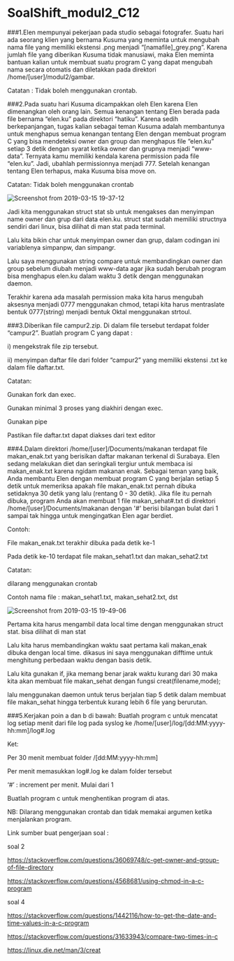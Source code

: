 # SoalShift_modul2_C12


###1.Elen mempunyai pekerjaan pada studio sebagai fotografer. Suatu hari ada seorang klien yang bernama Kusuma yang meminta untuk mengubah nama file yang memiliki ekstensi .png menjadi “[namafile]_grey.png”. Karena jumlah file yang diberikan Kusuma tidak manusiawi, maka Elen meminta bantuan kalian untuk membuat suatu program C yang dapat mengubah nama secara otomatis dan diletakkan pada direktori /home/[user]/modul2/gambar.

Catatan : Tidak boleh menggunakan crontab.

###2.Pada suatu hari Kusuma dicampakkan oleh Elen karena Elen dimenangkan oleh orang lain. Semua kenangan tentang Elen berada pada file bernama “elen.ku” pada direktori “hatiku”. Karena sedih berkepanjangan, tugas kalian sebagai teman Kusuma adalah membantunya untuk menghapus semua kenangan tentang Elen dengan membuat program C yang bisa mendeteksi owner dan group dan menghapus file “elen.ku” setiap 3 detik dengan syarat ketika owner dan grupnya menjadi “www-data”. Ternyata kamu memiliki kendala karena permission pada file “elen.ku”. Jadi, ubahlah permissionnya menjadi 777. Setelah kenangan tentang Elen terhapus, maka Kusuma bisa move on.

Catatan: Tidak boleh menggunakan crontab

![Screenshot from 2019-03-15 19-37-12](https://user-images.githubusercontent.com/34019306/54413701-3cc0a480-4729-11e9-98c2-da0dee5f0794.png)

Jadi kita menggunakan struct stat sb untuk mengakses dan menyimpan name owner dan grup dari data elen.ku.
struct stat sudah memiliki structnya sendiri dari linux, bisa dilihat di man stat pada terminal.

Lalu kita bikin char untuk menyimpan owner dan grup, dalam codingan ini variablenya simpanpw, dan simpangr.

Lalu saya menggunakan string compare untuk membandingkan owner dan group sebelum diubah menjadi www-data agar jika sudah berubah program bisa menghapus elen.ku dalam waktu 3 detik dengan menggunakan daemon.

Terakhir karena ada masalah permission maka kita harus mengubah aksesnya menjadi 0777 menggunakan chmod, tetapi kita harus mentraslate bentuk 0777(string) menjadi bentuk Oktal menggunakan strtoul.




###3.Diberikan file campur2.zip. Di dalam file tersebut terdapat folder “campur2”. 
Buatlah program C yang dapat :

i)  mengekstrak file zip tersebut.

ii) menyimpan daftar file dari folder “campur2” yang memiliki ekstensi .txt ke dalam file daftar.txt.

Catatan:

Gunakan fork dan exec.

Gunakan minimal 3 proses yang diakhiri dengan exec.

Gunakan pipe

Pastikan file daftar.txt dapat diakses dari text editor

###4.Dalam direktori /home/[user]/Documents/makanan terdapat file makan_enak.txt yang berisikan daftar makanan terkenal di Surabaya. Elen sedang melakukan diet dan seringkali tergiur untuk membaca isi makan_enak.txt karena ngidam makanan enak. Sebagai teman yang baik, Anda membantu Elen dengan membuat program C yang berjalan setiap 5 detik untuk memeriksa apakah file makan_enak.txt pernah dibuka setidaknya 30 detik yang lalu (rentang 0 - 30 detik).
Jika file itu pernah dibuka, program Anda akan membuat 1 file makan_sehat#.txt di direktori /home/[user]/Documents/makanan dengan '#' berisi bilangan bulat dari 1 sampai tak hingga untuk mengingatkan Elen agar berdiet.

Contoh:

File makan_enak.txt terakhir dibuka pada detik ke-1

Pada detik ke-10 terdapat file makan_sehat1.txt dan makan_sehat2.txt

Catatan:

dilarang menggunakan crontab

Contoh nama file : makan_sehat1.txt, makan_sehat2.txt, dst

![Screenshot from 2019-03-15 19-49-06](https://user-images.githubusercontent.com/34019306/54413845-c1132780-4729-11e9-835c-f5fb04ce8757.png)

Pertama kita harus mengambil data local time dengan menggunakan struct stat. bisa dilihat di man stat

Lalu kita harus membandingkan waktu saat pertama kali makan_enak dibuka dengan local time. dikasus ini saya menggunakan difftime untuk menghitung perbedaan waktu dengan basis  detik.

Lalu kita gunakan if, jika memang benar jarak waktu kurang dari 30 maka kita akan membuat file makan_sehat dengan fungsi creat(filename,mode);

lalu menggunakan daemon untuk terus berjalan tiap 5 detik dalam membuat file makan_sehat hingga terbentuk kurang lebih 6 file yang berurutan.






###5.Kerjakan poin a dan b di bawah:
Buatlah program c untuk mencatat log setiap menit dari file log pada syslog ke /home/[user]/log/[dd:MM:yyyy-hh:mm]/log#.log

Ket:

Per 30 menit membuat folder /[dd:MM:yyyy-hh:mm]

Per menit memasukkan log#.log ke dalam folder tersebut

‘#’ : increment per menit. Mulai dari 1

Buatlah program c untuk menghentikan program di atas.

NB: Dilarang menggunakan crontab dan tidak memakai argumen ketika menjalankan program.


Link sumber buat pengerjaan soal :

soal 2

https://stackoverflow.com/questions/36069748/c-get-owner-and-group-of-file-directory

https://stackoverflow.com/questions/4568681/using-chmod-in-a-c-program

soal 4

https://stackoverflow.com/questions/1442116/how-to-get-the-date-and-time-values-in-a-c-program

https://stackoverflow.com/questions/31633943/compare-two-times-in-c

https://linux.die.net/man/3/creat





